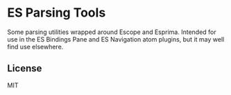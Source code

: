 # ES Parsing Tools
Some parsing utilities wrapped around Escope and Esprima. Intended for use in the ES Bindings Pane and ES Navigation atom plugins, but it may well find use elsewhere.

## License
MIT
